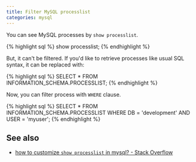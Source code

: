 ```yaml
---
title: Filter MySQL processlist
categories: mysql
---
```


You can see MySQL processes by `show processlist`.

{% highlight sql %}
show processlist;
{% endhighlight %}

But, it can't be filtered. If you'd like to retrieve processes like usual SQL syntax, it can be replaced with:

{% highlight sql %}
SELECT * FROM INFORMATION_SCHEMA.PROCESSLIST;
{% endhighlight %}

Now, you can filter process with `WHERE` clause.

{% highlight sql %}
SELECT * FROM INFORMATION_SCHEMA.PROCESSLIST
WHERE DB = 'development' AND USER = 'myuser';
{% endhighlight %}

See also
---
* [how to customize `show processlist` in mysql? - Stack Overflow](http://stackoverflow.com/questions/929612/how-to-customize-show-processlist-in-mysql)
